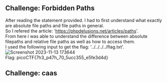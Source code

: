 ## Challenge: Forbidden Paths  
After reading the statement provided. I had to first understand what exactly are absolute file paths and file paths in general.  
So I refered the article: 'https://phpdelusions.net/articles/paths'.  
From here i was able to understand the difference between absolute filepaths and relative file paths as well as how to access them.  
I used the following input to get the flag: '../../../../flag.txt'.  
![Screenshot 2023-11-13 173644](https://github.com/Azure9733/picoCTF/assets/143328010/6386b5e1-d34f-4402-a5c9-e622246ae619)  
Flag:  picoCTF{7h3_p47h_70_5ucc355_e5fe3d4d}  
## Challenge: caas  
